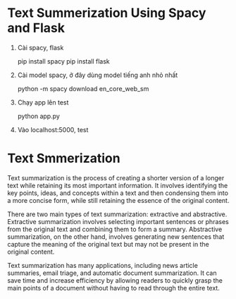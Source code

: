# Text Summerization Using Spacy and Flask

1. Cài spacy, flask

    pip install spacy
    pip install flask

2. Cài model spacy, ở đây dùng model tiếng anh nhỏ nhất

    python -m spacy download en_core_web_sm


3. Chạy app lên test

    python app.py


4. Vào localhost:5000, test


# Text Smmerization 
Text summarization is the process of creating a shorter version of a longer text while retaining its most important information. It involves identifying the key points, ideas, and concepts within a text and then condensing them into a more concise form, while still retaining the essence of the original content.

There are two main types of text summarization: extractive and abstractive. Extractive summarization involves selecting important sentences or phrases from the original text and combining them to form a summary. Abstractive summarization, on the other hand, involves generating new sentences that capture the meaning of the original text but may not be present in the original content.

Text summarization has many applications, including news article summaries, email triage, and automatic document summarization. It can save time and increase efficiency by allowing readers to quickly grasp the main points of a document without having to read through the entire text.


